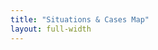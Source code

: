 ```yaml
---
title: "Situations & Cases Map"
layout: full-width
---
```

<div id="map-situations-and-cases"></div>
